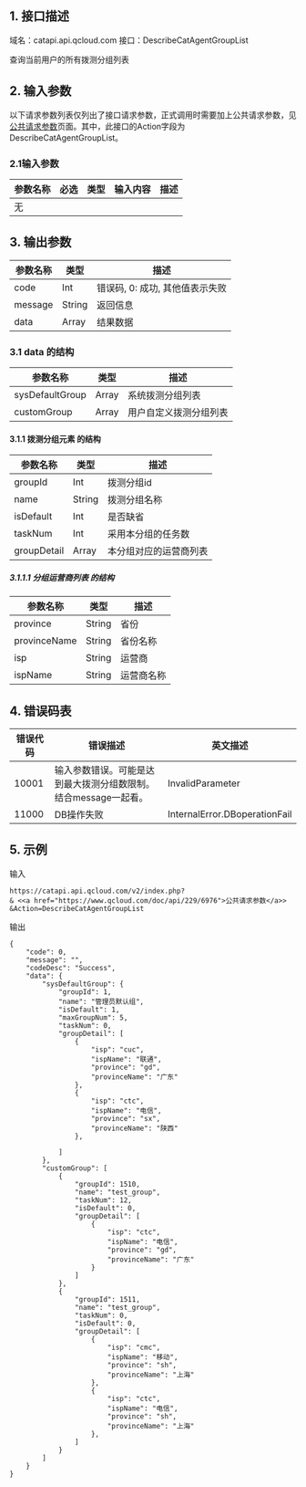 ## 1. 接口描述

域名：catapi.api.qcloud.com
接口：DescribeCatAgentGroupList



查询当前用户的所有拨测分组列表

## 2. 输入参数

以下请求参数列表仅列出了接口请求参数，正式调用时需要加上公共请求参数，见<a href="/doc/api/405/公共请求参数" title="公共请求参数">公共请求参数</a>页面。其中，此接口的Action字段为DescribeCatAgentGroupList。

### 2.1输入参数

| 参数名称 | 必选   | 类型   | 输入内容 | 描述   |
| ---- | ---- | ---- | ---- | ---- |
| 无    |      |      |      |      |
#### 

## 3. 输出参数

| 参数名称    | 类型     | 描述                  |
| ------- | ------ | ------------------- |
| code    | Int    | 错误码, 0: 成功, 其他值表示失败 |
| message | String | 返回信息                |
| data    | Array  | 结果数据                |

### 3.1 data 的结构

| 参数名称            | 类型    | 描述          |
| --------------- | ----- | ----------- |
| sysDefaultGroup | Array | 系统拨测分组列表    |
| customGroup     | Array | 用户自定义拨测分组列表 |

#### 3.1.1 拨测分组元素  的结构  

| 参数名称        | 类型     | 描述          |
| ----------- | ------ | ----------- |
| groupId     | Int    | 拨测分组id      |
| name        | String | 拨测分组名称      |
| isDefault   | Int    | 是否缺省        |
| taskNum     | Int    | 采用本分组的任务数   |
| groupDetail | Array  | 本分组对应的运营商列表 |

##### 3.1.1.1 分组运营商列表 的结构

| 参数名称         | 类型     | 描述    |
| ------------ | ------ | ----- |
| province     | String | 省份    |
| provinceName | String | 省份名称  |
| isp          | String | 运营商   |
| ispName      | String | 运营商名称 |

## 4. 错误码表

| 错误代码  | 错误描述                                | 英文描述                          |
| ----- | ----------------------------------- | ----------------------------- |
| 10001 | 输入参数错误。可能是达到最大拨测分组数限制。结合message一起看。 | InvalidParameter              |
| 11000 | DB操作失败                              | InternalError.DBoperationFail |

## 5. 示例

输入

```
https://catapi.api.qcloud.com/v2/index.php?
& <<a href="https://www.qcloud.com/doc/api/229/6976">公共请求参数</a>>
&Action=DescribeCatAgentGroupList

```

输出

```
{
    "code": 0,
    "message": "",
    "codeDesc": "Success",
    "data": {
        "sysDefaultGroup": {
            "groupId": 1,
            "name": "管理员默认组",
            "isDefault": 1,
            "maxGroupNum": 5,
            "taskNum": 0,
            "groupDetail": [
                {
                    "isp": "cuc",
                    "ispName": "联通",
                    "province": "gd",
                    "provinceName": "广东"
                },
                {
                    "isp": "ctc",
                    "ispName": "电信",
                    "province": "sx",
                    "provinceName": "陕西"
                },

            ]
        },
        "customGroup": [
            {
                "groupId": 1510,
                "name": "test_group",
                "taskNum": 12,
                "isDefault": 0,
                "groupDetail": [
                    {
                        "isp": "ctc",
                        "ispName": "电信",
                        "province": "gd",
                        "provinceName": "广东"
                    }
                ]
            },
            {
                "groupId": 1511,
                "name": "test_group",
                "taskNum": 0,
                "isDefault": 0,
                "groupDetail": [
                    {
                        "isp": "cmc",
                        "ispName": "移动",
                        "province": "sh",
                        "provinceName": "上海"
                    },
                    {
                        "isp": "ctc",
                        "ispName": "电信",
                        "province": "sh",
                        "provinceName": "上海"
                    },
                ]
            }
        ]
    }
}
```